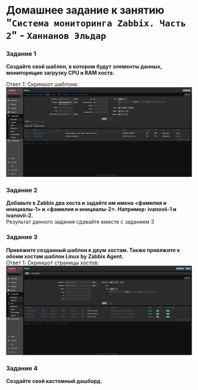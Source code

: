 # Домашнее задание к занятию "`Система мониторинга Zabbix. Часть 2`" - `Ханнанов Эльдар`


### Задание 1

**Создайте свой шаблон, в котором будут элементы данных, мониторящие загрузку CPU и RAM хоста.**

Ответ 1:  Скриншот шаблона:
![Скриншот шаблона](https://github.com/eldarkhan/eldar_khannanov_hw/blob/main/img/Eldar-zabbix-hw2-scr-1.jpg)

### Задание 2

**Добавьте в Zabbix два хоста и задайте им имена <фамилия и инициалы-1> и <фамилия и инициалы-2>. Например: ivanovii-1 и ivanovii-2.**  
Результат данного задания сдавайте вместе с заданием 3

### Задание 3

**Привяжите созданный шаблон к двум хостам. Также привяжите к обоим хостам шаблон Linux by Zabbix Agent.**  
Ответ 1:  Скриншот страницы хостов:
![Скриншот страницы хостов](https://github.com/eldarkhan/eldar_khannanov_hw/blob/main/img/Eldar-zabbix-hw2-scr-2.jpg)

### Задание 4

**Создайте свой кастомный дашборд.**
